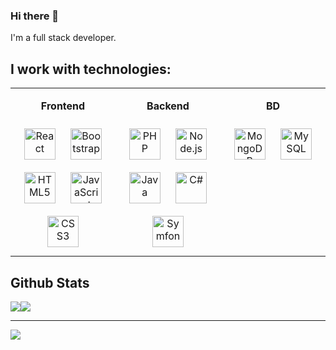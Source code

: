 ### Hi there 👋
I'm a full stack developer.

## I work with technologies:
<table align="center">
  <tr>
    <td valign="top" width="33%">
      <p align="center"><b>Frontend</b></p>
      <div align="center">
        <img style="margin: 10px" src="https://profilinator.rishav.dev/skills-assets/react-original-wordmark.svg"
          alt="React" height="50" />
        <img style="margin: 10px" src="https://profilinator.rishav.dev/skills-assets/bootstrap-plain.svg"
          alt="Bootstrap" height="50" />
        <img style="margin: 10px" src="https://profilinator.rishav.dev/skills-assets/html5-original-wordmark.svg"
          alt="HTML5" height="50" />
        <img style="margin: 10px" src="https://profilinator.rishav.dev/skills-assets/javascript-original.svg"
          alt="JavaScript" height="50" />
        <img style="margin: 10px" src="https://profilinator.rishav.dev/skills-assets/css3-original-wordmark.svg"
          alt="CSS3" height="50" />
      </div>
    </td>
    <td valign="top" width="33%">
      <p align="center"><b>Backend</b></p>
      <div align="center">
        <img style="margin: 10px" src="https://profilinator.rishav.dev/skills-assets/php-original.svg" alt="PHP"
          height="50" />
        <img style="margin: 10px" src="https://profilinator.rishav.dev/skills-assets/nodejs-original-wordmark.svg"
          alt="Node.js" height="50" />
        <img style="margin: 10px" src="https://profilinator.rishav.dev/skills-assets/java-original-wordmark.svg"
          alt="Java" height="50" />
        <img style="margin: 10px" src="https://profilinator.rishav.dev/skills-assets/csharp-original.svg" alt="C#"
          height="50" />
        <img style="margin: 10px" src="https://profilinator.rishav.dev/skills-assets/symfony_black_03.svg"
          alt="Symfony" height="50" />
      </div>
    </td>
    <td valign="top" width="33%">
      <p align="center"><b>BD</b></p>
      <div align="center">
        <img style="margin: 10px" src="https://profilinator.rishav.dev/skills-assets/mongodb-original-wordmark.svg"
          alt="MongoDB" height="50" />
        <img style="margin: 10px" src="https://profilinator.rishav.dev/skills-assets/mysql-original-wordmark.svg"
          alt="MySQL" height="50" />
      </div>
    </td>
  </tr>
</table>

## Github Stats  
<div align="center" style="display:flex">
  <img src="https://github-readme-stats.vercel.app/api?username=DevLucho&show_icons=true&theme=radical" />
  <img src="https://github-readme-stats.vercel.app/api/top-langs/?username=DevLucho&layout=compact&theme=radical" />
</div>
<hr />
<img src="https://komarev.com/ghpvc/?username=DevLucho&color=brightgreen" />

